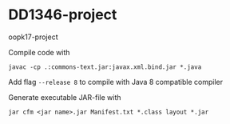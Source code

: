 # DD1346-project
oopk17-project

Compile code with 
```
javac -cp .:commons-text.jar:javax.xml.bind.jar *.java
```

Add flag `--release 8` to compile with Java 8 compatible compiler

Generate executable JAR-file with
```
jar cfm <jar name>.jar Manifest.txt *.class layout *.jar
```